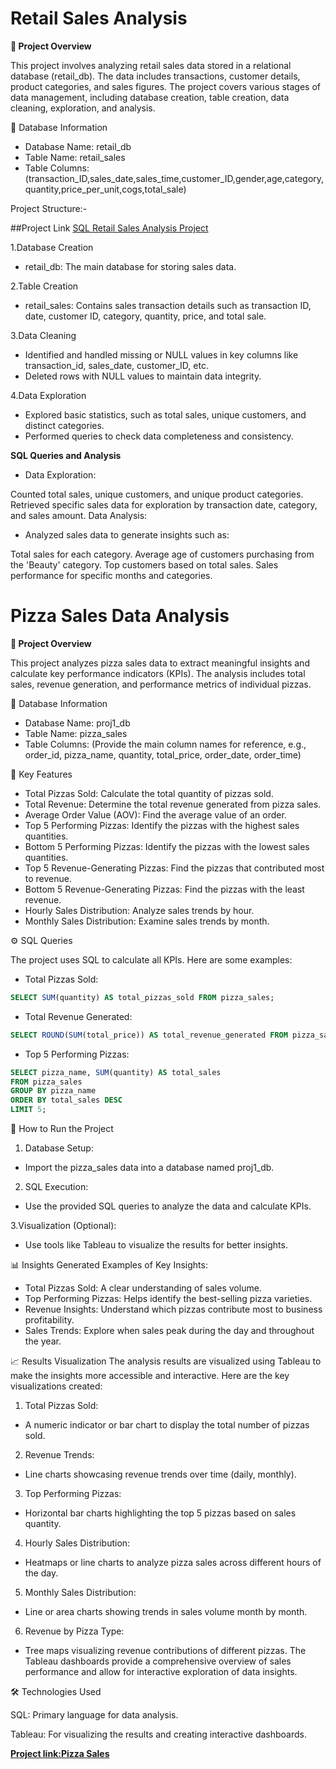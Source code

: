 #  Retail Sales Analysis

**📌 Project Overview**

This project involves analyzing retail sales data stored in a relational database (retail_db). The data includes transactions, customer details, product categories, and sales figures. The project covers various stages of data management, including database creation, table creation, data cleaning, exploration, and analysis.

📂 Database Information
* Database Name: retail_db
* Table Name: retail_sales
* Table Columns: (transaction_ID,sales_date,sales_time,customer_ID,gender,age,category, quantity,price_per_unit,cogs,total_sale)
  
Project Structure:-

##Project Link 
[SQL Retail Sales Analysis Project](https://github.com/Suniljoshi-2003/MySQL_Projects/blob/main/Retail%20Sales%20Analysis.sql)

1.Database Creation
- retail_db: The main database for storing sales data.
  
2.Table Creation
- retail_sales: Contains sales transaction details such as transaction ID, date, customer ID, category, quantity, price, and total sale.

3.Data Cleaning
- Identified and handled missing or NULL values in key columns like transaction_id, sales_date, customer_ID, etc.
- Deleted rows with NULL values to maintain data integrity.
  
4.Data Exploration
- Explored basic statistics, such as total sales, unique customers, and distinct categories.
- Performed queries to check data completeness and consistency.
  
**SQL Queries and Analysis**

* Data Exploration:

Counted total sales, unique customers, and unique product categories.
Retrieved specific sales data for exploration by transaction date, category, and sales amount.
Data Analysis:

* Analyzed sales data to generate insights such as:

Total sales for each category.
Average age of customers purchasing from the 'Beauty' category.
Top customers based on total sales.
Sales performance for specific months and categories.





# Pizza Sales Data Analysis

**📌 Project Overview**

This project analyzes pizza sales data to extract meaningful insights and calculate key performance indicators (KPIs). The analysis includes total sales, revenue generation, and performance metrics of individual pizzas.

📂 Database Information
* Database Name: proj1_db
* Table Name: pizza_sales
* Table Columns: (Provide the main column names for reference, e.g., order_id, pizza_name, quantity, total_price, order_date, order_time)

🧩 Key Features
* Total Pizzas Sold: Calculate the total quantity of pizzas sold.
* Total Revenue: Determine the total revenue generated from pizza sales.
* Average Order Value (AOV): Find the average value of an order.
* Top 5 Performing Pizzas: Identify the pizzas with the highest sales quantities.
* Bottom 5 Performing Pizzas: Identify the pizzas with the lowest sales quantities.
* Top 5 Revenue-Generating Pizzas: Find the pizzas that contributed most to revenue.
* Bottom 5 Revenue-Generating Pizzas: Find the pizzas with the least revenue.
* Hourly Sales Distribution: Analyze sales trends by hour.
* Monthly Sales Distribution: Examine sales trends by month.
  

⚙️ SQL Queries

The project uses SQL to calculate all KPIs. Here are some examples:

- Total Pizzas Sold:
``` sql
SELECT SUM(quantity) AS total_pizzas_sold FROM pizza_sales;
```

- Total Revenue Generated:
``` sql
SELECT ROUND(SUM(total_price)) AS total_revenue_generated FROM pizza_sales;
```

- Top 5 Performing Pizzas:
 ``` sql
SELECT pizza_name, SUM(quantity) AS total_sales 
FROM pizza_sales 
GROUP BY pizza_name 
ORDER BY total_sales DESC 
LIMIT 5;
```

🚀 How to Run the Project

1. Database Setup:
- Import the pizza_sales data into a database named proj1_db.

2. SQL Execution:
- Use the provided SQL queries to analyze the data and calculate KPIs.
  
3.Visualization (Optional):
- Use tools like Tableau to visualize the results for better insights.

📊 Insights Generated
Examples of Key Insights:
* Total Pizzas Sold: A clear understanding of sales volume.
* Top Performing Pizzas: Helps identify the best-selling pizza varieties.
* Revenue Insights: Understand which pizzas contribute most to business profitability.
* Sales Trends: Explore when sales peak during the day and throughout the year.

📈 Results Visualization
The analysis results are visualized using Tableau to make the insights more accessible and interactive. Here are the key visualizations created:

1. Total Pizzas Sold:
- A numeric indicator or bar chart to display the total number of pizzas sold.
2. Revenue Trends:
- Line charts showcasing revenue trends over time (daily, monthly).
3. Top Performing Pizzas:
- Horizontal bar charts highlighting the top 5 pizzas based on sales quantity.
4. Hourly Sales Distribution:
- Heatmaps or line charts to analyze pizza sales across different hours of the day.
5. Monthly Sales Distribution:
- Line or area charts showing trends in sales volume month by month.
6. Revenue by Pizza Type:
- Tree maps visualizing revenue contributions of different pizzas.
The Tableau dashboards provide a comprehensive overview of sales performance and allow for interactive exploration of data insights.

🛠️ Technologies Used

SQL: Primary language for data analysis.

Tableau: For visualizing the results and creating interactive dashboards.

**[Project link:Pizza Sales](https://github.com/Suniljoshi-2003/MySQL_Projects/blob/main/pizza_sales%20analysis.sql)**
